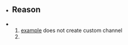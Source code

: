 - ## Reason
- 1. [example](https://github.com/OneSignal/OneSignal-Flutter-SDK/tree/main/example) does not create custom channel 
  2.
